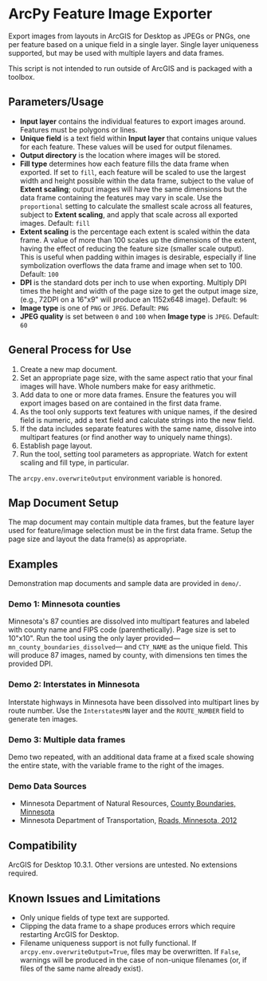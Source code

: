 # ArcPy Feature Image Exporter

Export images from layouts in ArcGIS for Desktop as JPEGs or PNGs, one
per feature based on a unique field in a single layer. Single layer uniqueness supported, but may be used with multiple layers and data frames.

This script is not intended to run outside of ArcGIS and is packaged with a toolbox.

## Parameters/Usage

* __Input layer__ contains the individual features to export images around. Features must be polygons or lines.
* __Unique field__ is a text field within __Input layer__ that contains unique values for each feature. These values will be used for output filenames.
* __Output directory__ is the location where images will be stored.
* __Fill type__ determines how each feature fills the data frame when exported. If set to `fill`, each feature will be scaled to use the largest width and height possible within the data frame, subject to the value of __Extent scaling__; output images will have the same dimensions but the data frame containing the features may vary in scale. Use the `proportional` setting to calculate the smallest scale across all features, subject to __Extent scaling__, and apply that scale across all exported images. Default: `fill`
* __Extent scaling__ is the percentage each extent is scaled within the data frame. A value of more than 100 scales up the dimensions of the extent, having the effect of reducing the feature size (smaller scale output). This is useful when padding within images is desirable, especially if line symbolization overflows the data frame and image when set to 100. Default: `100`
* __DPI__ is the standard dots per inch to use when exporting. Multiply DPI times the height and width of the page size to get the output image size, (e.g., 72DPI on a 16"x9" will produce an 1152x648 image). Default: `96`
* __Image type__ is one of `PNG` or `JPEG`. Default: `PNG`
* __JPEG quality__ is set between `0` and `100` when __Image type__ is `JPEG`. Default: `60`

## General Process for Use

1. Create a new map document.
1. Set an appropriate page size, with the same aspect ratio that your final images will have. Whole numbers make for easy arithmetic.
1. Add data to one or more data frames. Ensure the features you will export images based on are contained in the first data frame.
1. As the tool only supports text features with unique names, if the desired field is numeric, add a text field and calculate strings into the new field.
1. If the data includes separate features with the same name, dissolve into multipart features (or find another way to uniquely name things).
1. Establish page layout.
1. Run the tool, setting tool parameters as appropriate. Watch for extent scaling and fill type, in particular.

The `arcpy.env.overwriteOutput` environment variable is honored.

## Map Document Setup

The map document may contain multiple data frames, but the feature layer used for feature/image selection must be in the first data frame. Setup the page size and layout the data frame(s) as appropriate.

## Examples
Demonstration map documents and sample data are provided in `demo/`.

### Demo 1: Minnesota counties
Minnesota's 87 counties are dissolved into multipart features and labeled with county name and FIPS code (parenthetically). Page size is set to 10"x10". Run the tool using the only layer provided&mdash;`mn_county_boundaries_dissolved`&mdash; and `CTY_NAME` as the unique field. This will produce 87 images, named by county, with dimensions ten times the provided DPI.

### Demo 2: Interstates in Minnesota
Interstate highways in Minnesota have been dissolved into multipart lines by route number. Use the `InterstatesMN` layer and the `ROUTE_NUMBER` field to generate ten images.

### Demo 3: Multiple data frames
Demo two repeated, with an additional data frame at a fixed scale showing the entire state, with the variable frame to the right of the images.

### Demo Data Sources
* Minnesota Department of Natural Resources, [County Boundaries, Minnesota](https://gisdata.mn.gov/dataset/bdry-counties-in-minnesota)
* Minnesota Department of Transportation, [Roads, Minnesota, 2012](https://gisdata.mn.gov/dataset/trans-roads-mndot-tis)

## Compatibility
ArcGIS for Desktop 10.3.1. Other versions are untested. No extensions required.

## Known Issues and Limitations
* Only unique fields of type text are supported.
* Clipping the data frame to a shape produces errors which require restarting ArcGIS for Desktop.
* Filename uniqueness support is not fully functional. If `arcpy.env.overwriteOutput=True`, files may be overwritten. If `False`, warnings will be produced in the case of non-unique filenames (or, if files of the same name already exist).

